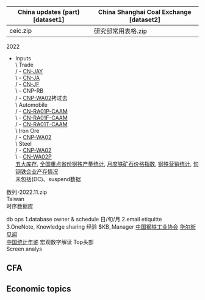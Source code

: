
| China updates (part) [dataset1] | China Shanghai Coal Exchange [dataset2] |  
| ----------------------------------| -----------------------------|  
| ceic.zip | 研究部常用表格.zip |  

2022  
+ Inputs  
\    Trade  
/      - [CN-JAY](https://github.com/WillaFan/Software-engineering-papers-and-tools/blob/main/topics/data/economics/CN-JAY.xlsx)  
\      - [CN-JA](https://github.com/WillaFan/Software-engineering-papers-and-tools/blob/main/topics/data/economics/CN-JA.xlsx)  
/      - [CN-JF](https://github.com/WillaFan/Software-engineering-papers-and-tools/blob/main/topics/data/economics/CN-JF.xlsx)  
\      - CNP-RB  
/      - [CNP-WA02]()拷过去  
\    Automobile  
/      - [CN-RA01P-CAAM]()    
\      - [CN-RA01F-CAAM]()  
/      - [CN-RA01T-CAAM]()  
\    Iron Ore  
/      - [CNP-WA02]()  
\    Steel  
/      - [CNP-WA02]()  
\      - [CN-WA02P]()  
[五大库存](https://news.metal.net.cn/list-203-1.html), [全国重点省份钢铁产量统计](https://news.metal.net.cn/list-201-1.html), [月度铁矿石价格指数](https://news.metal.net.cn/list-112-1.html), [钢铁营销统计](https://news.metal.net.cn/list-204-2.html), [旬钢铁企业产存情况](http://www.chinaisa.org.cn/gxportal/xfgl/portal/list.html?columnId=2e3c87064bdfc0e43d542d87fce8bcbc8fe0463d5a3da04d7e11b4c7d692194b)  
未包括(DC)、suspend数据

数列-2022.11.zip   
Taiwan  
时序数据库  

db ops  1.database owner & schedule 日/旬/月 2.email etiquitte  
3.OneNote, Knowledge sharing 经验 $KB_Manager [中国钢铁工业协会](http://www.chinaisa.org.cn/gxportal/xfgl/portal/list.html?columnId=2e3c87064bdfc0e43d542d87fce8bcbc8fe0463d5a3da04d7e11b4c7d692194b)  [华尔街见闻](https://wallstreetcn.com/live/global)  
[中国统计年鉴](http://www.stats.gov.cn/tjsj/ndsj/) 宏观数字解读 Top头部  
Screen analys

## CFA


## Economic topics

 
